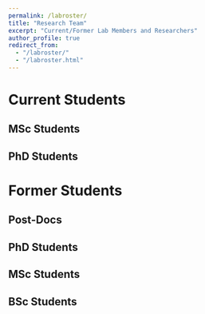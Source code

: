 ```yaml
---
permalink: /labroster/
title: "Research Team"
excerpt: "Current/Former Lab Members and Researchers"
author_profile: true
redirect_from:
  - "/labroster/"
  - "/labroster.html"
---
```


# Current Students
## MSc Students
## PhD Students

# Former Students
## Post-Docs
## PhD Students
## MSc Students
## BSc Students
